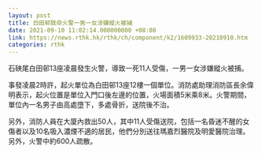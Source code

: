 ```yaml
---
layout: post
title: 白田邨致命火警一男一女涉嫌縱火被捕
date: 2021-09-10 11:02:14.000000000 +08:00
link: https://news.rthk.hk/rthk/ch/component/k2/1609933-20210910.htm
categories: rthk
---
```


石硤尾白田邨13座凌晨發生火警，導致一死11人受傷，一男一女涉嫌縱火被捕。

事發凌晨2時許，起火單位為白田邨13座12樓一個單位。消防處助理消防區長余偉明表示，起火位置是單位入門口後左邊的位置，火場面積5米乘8米。火警期間，單位內一名男子由高處墮下，多處骨折，送院後不治。

另外，消防人員在大廈內救出50人，其中11人受傷送院，包括一名昏迷不醒的女傷者以及10名吸入濃煙不適的居民，他們分別送往瑪嘉烈醫院及明愛醫院治理。另外，火警中約600人疏散。
